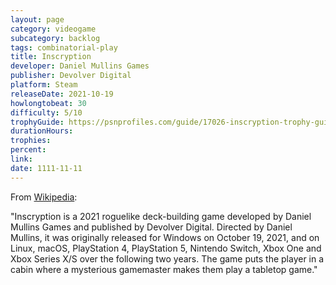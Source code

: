 ```yaml
---
layout: page
category: videogame
subcategory: backlog
tags: combinatorial-play
title: Inscryption
developer: Daniel Mullins Games
publisher: Devolver Digital
platform: Steam
releaseDate: 2021-10-19
howlongtobeat: 30
difficulty: 5/10
trophyGuide: https://psnprofiles.com/guide/17026-inscryption-trophy-guide
durationHours:
trophies:
percent:
link:
date: 1111-11-11
---
```


From [Wikipedia](https://en.wikipedia.org/wiki/Inscryption):

"Inscryption is a 2021 roguelike deck-building game developed by Daniel Mullins Games and published by Devolver Digital. Directed by Daniel Mullins, it was originally released for Windows on October 19, 2021, and on Linux, macOS, PlayStation 4, PlayStation 5, Nintendo Switch, Xbox One and Xbox Series X/S over the following two years. The game puts the player in a cabin where a mysterious gamemaster makes them play a tabletop game."
